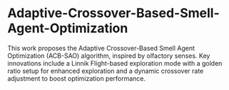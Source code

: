 # Adaptive-Crossover-Based-Smell-Agent-Optimization
This work proposes the Adaptive Crossover-Based Smell Agent Optimization (ACB-SAO) algorithm, inspired by olfactory senses. Key innovations include a Linnik Flight-based exploration mode with a golden ratio setup for enhanced exploration and a dynamic crossover rate adjustment to boost optimization performance.
